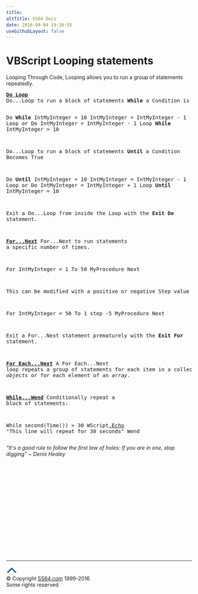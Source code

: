 ```yaml
---
title:
altTitle: SS64 Docs
date: 2016-09-04 19:26:55
useGithubLayout: false
---
```

<!-- #BeginLibraryItem "/Library/head_vbsyntax.lbi" --><!-- #EndLibraryItem --><h1>VBScript Looping statements</h1> 
<p>Looping Through Code, Looping allows you to run a group of statements 
  repeatedly. </p>
<pre><b><a href="do.html">Do Loop</a></b>
Do...Loop to run a block of statements <b>While</b> a Condition is True

   Do <b>While</b> IntMyInteger &gt; 10
      IntMyInteger = IntMyInteger - 1
   Loop
or
   Do
      IntMyInteger = IntMyInteger - 1
   Loop <b>While</b> IntMyInteger &gt; 10

Do...Loop to run a block of statements <b>Until</b> a Condition Becomes True

   Do <b>Until</b> IntMyInteger = 10
      IntMyInteger = IntMyInteger - 1
   Loop
or
   Do
      IntMyInteger = IntMyInteger + 1
   Loop <b>Until</b> IntMyInteger = 10

Exit a Do...Loop  from inside the Loop with the <b>Exit Do</b> statement.


<b><a href="for.html">For...Next</a></b>
For...Next to run statements a specific number of times. 

   For IntMyInteger = 1 To 50
      MyProcedure
   Next

This can be modified with a positive or negative Step value

   For IntMyInteger = 50 To 1 step -5
      MyProcedure
   Next

Exit a For...Next statement prematurely with the <b>Exit For</b> statement.


<b><a href="foreach.html">For Each...Next</a>
</b>A For Each...Next loop repeats a group of statements for each item
in a collection of <i>objects</i> or for each element of an <i>array</i>.

<a href="while.html"><b>While...Wend</b></a>   Conditionally repeat a block of statements:

While second(Time()) &gt; 30 
   WScript<a href="echo.html">.Echo</a> "This line will repeat for 30 seconds"
Wend
</pre>
<p class="quote"><i>“It's a good rule to follow the first law of holes: If you are in one, stop digging” ~ Denis Healey</i></p><!-- #BeginLibraryItem "/Library/foot_vb.lbi" --><p>
<!-- VB300 -->
<ins class="adsbygoogle" style="display:inline-block;width:300px;height:250px" data-ad-client="ca-pub-6140977852749469" data-ad-slot="1683739502"></ins>
<script>
(adsbygoogle = window.adsbygoogle || []).push({});
</script></p>
<hr>
<div id="bl" class="footer"><a href="syntax-loops.html#"><img src="../images/top.png" width="30" height="22" alt="Back to the Top"></a></div>
<div id="br" class="footer, tagline">© Copyright <a href="http://ss64.com/">SS64.com</a> 1999-2016<br>
Some rights reserved</div><!-- #EndLibraryItem -->

